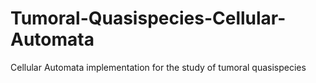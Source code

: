 # Tumoral-Quasispecies-Cellular-Automata
Cellular Automata implementation for the study of tumoral quasispecies
